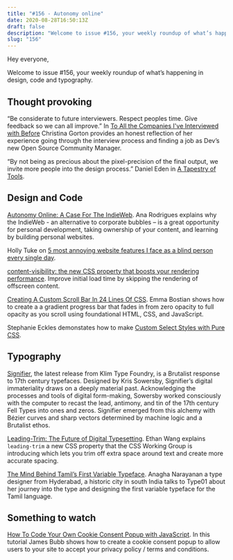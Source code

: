 ```yaml
---
title: "#156 - Autonomy online"
date: 2020-08-28T16:50:13Z
draft: false
description: "Welcome to issue #156, your weekly roundup of what’s happening in design, code and typography."
slug: "156"
---
```


Hey everyone,

Welcome to issue #156, your weekly roundup of what’s happening in design, code and typography.

## Thought provoking

“Be considerate to future interviewers. Respect peoples time. Give feedback so we can all improve.” In [To All the Companies I've Interviewed with Before](https://dev.to/coffeecraftcode/to-all-the-companies-i-ve-interviewed-with-before-jf3) Christina Gorton provides an honest reflection of her experience going through the interview process and finding a job as Dev’s new Open Source Community Manager.

“By not being as precious about the pixel-precision of the final output, we invite more people into the design process.” Daniel Eden in [A Tapestry of Tools](https://daneden.me/blog/2020/tapestry-of-tools).

## Design and Code

[Autonomy Online: A Case For The IndieWeb](https://www.smashingmagazine.com/2020/08/autonomy-online-indieweb/). Ana Rodrigues explains why the IndieWeb - an alternative to corporate bubbles – is a great opportunity for personal development, taking ownership of your content, and learning by building personal websites.

Holly Tuke on [5 most annoying website features I face as a blind person every single day](https://bighack.org/5-most-annoying-website-features-i-face-as-a-blind-screen-reader-user-accessibility/).

[content-visibility: the new CSS property that boosts your rendering performance](https://web.dev/content-visibility/). Improve initial load time by skipping the rendering of offscreen content.

[Creating A Custom Scroll Bar In 24 Lines Of CSS](https://dev.to/emmabostian/creating-a-custom-scroll-bar-in-24-lines-of-css-4gg0). Emma Bostian shows how to create a a gradient progress bar that fades in from zero opacity to full opacity as you scroll using foundational HTML, CSS, and JavaScript.

Stephanie Eckles demonstates how to make [Custom Select Styles with Pure CSS](https://dev.to/5t3ph/custom-select-styles-with-pure-css-4f58).

## Typography

[Signifier](https://klim.co.nz/retail-fonts/signifier/), the latest release from Klim Type Foundry, is a Brutalist response to 17th century typefaces. Designed by Kris Sowersby, Signifier’s digital immateriality draws on a deeply material past. Acknowledging the processes and tools of digital form-making, Sowersby worked consciously with the computer to recast the lead, antimony, and tin of the 17th century Fell Types into ones and zeros. Signifier emerged from this alchemy with Bézier curves and sharp vectors determined by machine logic and a Brutalist ethos.

[Leading-Trim: The Future of Digital Typesetting](https://medium.com/microsoft-design/leading-trim-the-future-of-digital-typesetting-d082d84b202). Ethan Wang explains `leading-trim` a new CSS property that the CSS Working Group is introducing which lets you trim off extra space around text and create more accurate spacing.

[The Mind Behind Tamil’s First Variable Typeface](http://type-01.com/the-mind-behind-tamils-first-variable-typeface/). Anagha Narayanan a type designer from Hyderabad, a historic city in south India talks to Type01 about her journey into the type and designing the first variable typeface for the Tamil language.

## Something to watch

[How To Code Your Own Cookie Consent Popup with JavaScript](https://www.youtube.com/watch?v=-HgdzYCi2nI). In this tutorial James Bubb shows how to create a cookie consent popup to allow users to your site to accept your privacy policy / terms and conditions.
